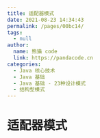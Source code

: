 ```yaml
---
title: 适配器模式
date: 2021-08-23 14:34:43
permalink: /pages/00bc14/
tags: 
  - null
author: 
  name: 熊猫 code
  link: https://pandacode.cn
categories: 
  - Java 核心技术
  - Java 基础
  - Java 基础 - 23种设计模式
  - 结构型模式
---
```

# 适配器模式